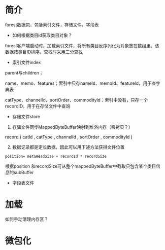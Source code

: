 # 简介

forest数据包，包括索引文件，存储文件，字段表

* 如何根据类目id获取类目对象？

forest客户端启动时，加载索引文件，将所有类目反序列化为对象放在数组里。该数据按类目ID排序。查找时采用二分查找



- 索引文件index

parent与children；

name、memo、features；索引中只存nameId、memoId、featureId，用于查字典表

catType、channelId、sortOrder、commodityId：索引中没有，只存一个recordID，用于在存储文件中查询



- 存储文件store

1. 存储文件同步MappedByteBuffer映射到堆外内存（零拷贝？）

record ( catId , catType , channelId , sortOrder , commodityId )

2. 数据记录都是定长数据，因此可以用下述方法获得文件位置

```text
position= metaHeadSize + recordId * recordSize
```

根据position 和recordSize可从整个mappedByteBuffer中截取只包含某个类目信息的subBuffer



- 字段表文件



# 加载

如何手动清理内存区？



# 微包化

























